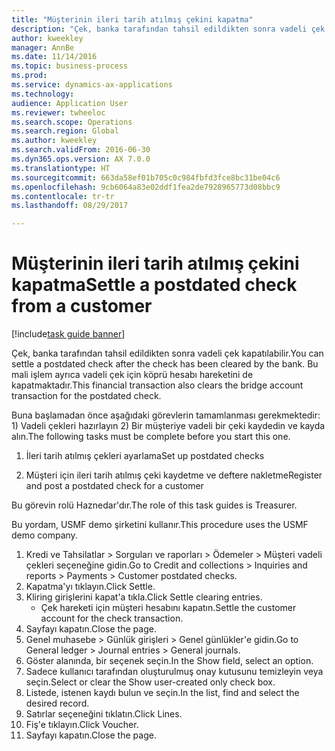 ```yaml
--- 
title: "Müşterinin ileri tarih atılmış çekini kapatma"
description: "Çek, banka tarafından tahsil edildikten sonra vadeli çek kapatılabilir."
author: kweekley
manager: AnnBe
ms.date: 11/14/2016
ms.topic: business-process
ms.prod: 
ms.service: dynamics-ax-applications
ms.technology: 
audience: Application User
ms.reviewer: twheeloc
ms.search.scope: Operations
ms.search.region: Global
ms.author: kweekley
ms.search.validFrom: 2016-06-30
ms.dyn365.ops.version: AX 7.0.0
ms.translationtype: HT
ms.sourcegitcommit: 663da58ef01b705c0c984fbfd3fce8bc31be04c6
ms.openlocfilehash: 9cb6064a83e02ddf1fea2de7928965773d08bbc9
ms.contentlocale: tr-tr
ms.lasthandoff: 08/29/2017

---
```

# <a name="settle-a-postdated-check-from-a-customer"></a><span data-ttu-id="c077f-103">Müşterinin ileri tarih atılmış çekini kapatma</span><span class="sxs-lookup"><span data-stu-id="c077f-103">Settle a postdated check from a customer</span></span>

[!include[task guide banner](../../includes/task-guide-banner.md)]

<span data-ttu-id="c077f-104">Çek, banka tarafından tahsil edildikten sonra vadeli çek kapatılabilir.</span><span class="sxs-lookup"><span data-stu-id="c077f-104">You can settle a postdated check after the check has been cleared by the bank.</span></span> <span data-ttu-id="c077f-105">Bu mali işlem ayrıca vadeli çek için köprü hesabı hareketini de kapatmaktadır.</span><span class="sxs-lookup"><span data-stu-id="c077f-105">This financial transaction also clears the bridge account transaction for the postdated check.</span></span> 

<span data-ttu-id="c077f-106">Buna başlamadan önce aşağıdaki görevlerin tamamlanması gerekmektedir: 1) Vadeli çekleri hazırlayın 2) Bir müşteriye vadeli bir çeki kaydedin ve kayda alın.</span><span class="sxs-lookup"><span data-stu-id="c077f-106">The following tasks must be complete before you start this one.</span></span>

1) <span data-ttu-id="c077f-107">İleri tarih atılmış çekleri ayarlama</span><span class="sxs-lookup"><span data-stu-id="c077f-107">Set up postdated checks</span></span>

2) <span data-ttu-id="c077f-108">Müşteri için ileri tarih atılmış çeki kaydetme ve deftere nakletme</span><span class="sxs-lookup"><span data-stu-id="c077f-108">Register and post a postdated check for a customer</span></span> 



<span data-ttu-id="c077f-109">Bu görevin rolü Haznedar'dır.</span><span class="sxs-lookup"><span data-stu-id="c077f-109">The role of this task guides is Treasurer.</span></span>



<span data-ttu-id="c077f-110">Bu yordam, USMF demo şirketini kullanır.</span><span class="sxs-lookup"><span data-stu-id="c077f-110">This procedure uses the USMF demo company.</span></span>

1. <span data-ttu-id="c077f-111">Kredi ve Tahsilatlar > Sorguları ve raporları > Ödemeler > Müşteri vadeli çekleri seçeneğine gidin.</span><span class="sxs-lookup"><span data-stu-id="c077f-111">Go to Credit and collections > Inquiries and reports > Payments > Customer postdated checks.</span></span>
2. <span data-ttu-id="c077f-112">Kapatma'yı tıklayın.</span><span class="sxs-lookup"><span data-stu-id="c077f-112">Click Settle.</span></span>
3. <span data-ttu-id="c077f-113">Kliring girişlerini kapat'a tıkla.</span><span class="sxs-lookup"><span data-stu-id="c077f-113">Click Settle clearing entries.</span></span>
    * <span data-ttu-id="c077f-114">Çek hareketi için müşteri hesabını kapatın.</span><span class="sxs-lookup"><span data-stu-id="c077f-114">Settle the customer account for the check transaction.</span></span>  
4. <span data-ttu-id="c077f-115">Sayfayı kapatın.</span><span class="sxs-lookup"><span data-stu-id="c077f-115">Close the page.</span></span>
5. <span data-ttu-id="c077f-116">Genel muhasebe > Günlük girişleri > Genel günlükler'e gidin.</span><span class="sxs-lookup"><span data-stu-id="c077f-116">Go to General ledger > Journal entries > General journals.</span></span>
6. <span data-ttu-id="c077f-117">Göster alanında, bir seçenek seçin.</span><span class="sxs-lookup"><span data-stu-id="c077f-117">In the Show field, select an option.</span></span>
7. <span data-ttu-id="c077f-118">Sadece kullanıcı tarafından oluşturulmuş onay kutusunu temizleyin veya seçin.</span><span class="sxs-lookup"><span data-stu-id="c077f-118">Select or clear the Show user-created only check box.</span></span>
8. <span data-ttu-id="c077f-119">Listede, istenen kaydı bulun ve seçin.</span><span class="sxs-lookup"><span data-stu-id="c077f-119">In the list, find and select the desired record.</span></span>
9. <span data-ttu-id="c077f-120">Satırlar seçeneğini tıklatın.</span><span class="sxs-lookup"><span data-stu-id="c077f-120">Click Lines.</span></span>
10. <span data-ttu-id="c077f-121">Fiş'e tıklayın.</span><span class="sxs-lookup"><span data-stu-id="c077f-121">Click Voucher.</span></span>
11. <span data-ttu-id="c077f-122">Sayfayı kapatın.</span><span class="sxs-lookup"><span data-stu-id="c077f-122">Close the page.</span></span>


